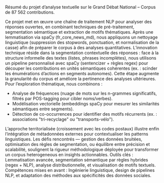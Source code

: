 Résumé du projet d’analyse textuelle sur le Grand Débat National – Corpus de 87 562 contributions.

Ce projet met en œuvre une chaîne de traitement NLP pour analyser des réponses ouvertes, en combinant techniques de pré-traitement, segmentation sémantique et extraction de motifs thématiques. Après une lemmatisation via spaCy
(fr_core_news_md), nous appliquons un nettoyage linguistique (suppression des stopwords, ponctuation, et normalisation de la casse) afin de préparer le corpus à des analyses quantitatives.
L’innovation technique réside dans la segmentation contextuelle des réponses : face à la structure informelle des textes (listes, phrases incomplètes), nous utilisons un pipeline personnalisé avec spaCy (sentencizer + règles regex)
pour découper les contributions en unités sémantiques cohérentes (ex. : scinder les énumérations d’actions en segments autonomes). Cette étape augmente la granularité du corpus et améliore la pertinence des analyses ultérieures.
Pour l’exploration thématique, nous combinons :

- Analyse de fréquences (nuage de mots sur les n-grammes significatifs, filtrés par POS-tagging pour cibler noms/verbes).
- Modélisation vectorielle (embeddings spaCy pour mesurer les similarités sémantiques entre segments).
- Détection de co-occurrences pour identifier des motifs récurrents (ex. : associations "tri-recyclage" ou "transports-vélo").

L’approche territorialisée (croissement avec les codes postaux) illustre enfin l’intégration de métadonnées externes pour contextualiser les patterns linguistiques.
Les défis rencontrés — gestion des données bruitées, optimisation des règles de segmentation, ou équilibre entre précision et scalabilité, soulignent la rigueur méthodologique déployée pour transformer un corpus heterogeneous
en insights actionnables.
Outils clés : Lemmatisation avancée, segmentation sémantique par règles hybrides (regex + NLP), analyse distributionnelle, et visualisation de motifs textuels.
Compétences mises en avant : Ingénierie linguistique, design de pipelines NLP, et adaptation des méthodes aux spécificités des données sociales.
